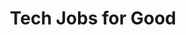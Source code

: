 ---
title: Tech Jobs for Good
url: 'https://techjobsforgood.com/'
countries:
  - us
categories:
  - 1fcc2840-32ba-44fb-9b99-efe4d1397ff4
description: >-
  Find tech jobs at social impact companies, foundations, and innovative
  nonprofits in the United States. They cover all sorts of impact areas, with
  Environment being one you can select. Some jobs are remote, some are
  in-office.
image: null
twitter: TechJobsforGood
blueprint: action

---